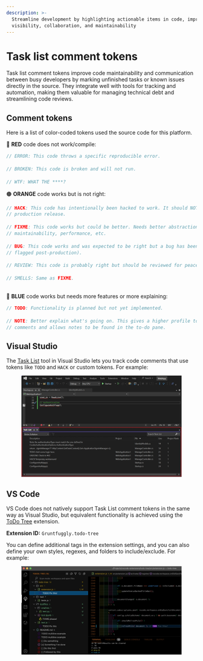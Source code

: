 ```yaml
---
description: >-
  Streamline development by highlighting actionable items in code, improving
  visibility, collaboration, and maintainability
---
```


# Task list comment tokens

Task list comment tokens improve code maintainability and communication between busy developers by marking unfinished tasks or known issues directly in the source. They integrate well with tools for tracking and automation, making them valuable for managing technical debt and streamlining code reviews.

## Comment tokens

Here is a list of color-coded tokens used the source code for this platform.

🔴 **RED** code does not work/compile:

```csharp
// ERROR: This code throws a specific reproducible error.

// BROKEN: This code is broken and will not run.

// WTF: WHAT THE ****?
```



🟠 **ORANGE** code works but is not right:

```csharp
// HACK: This code has intentionally been hacked to work. It should NOT go into any 
// production release.

// FIXME: This code works but could be better. Needs better abstraction, 
// maintainability, performance, etc.

// BUG: This code works and was expected to be right but a bug has been found (usually
// flagged post-production).

// REVIEW: This code is probably right but should be reviewed for peace of mind.

// SMELLS: Same as FIXME.
```


\
🔵 **BLUE** code works but needs more features or more explaining:

```csharp
// TODO: Functionality is planned but not yet implemented.

// NOTE: Better explain what's going on. This gives a higher profile to standard 
// comments and allows notes to be found in the to-do pane.
```

## Visual Studio

The [Task List](https://learn.microsoft.com/en-us/visualstudio/ide/using-the-task-list?view=vs-2022) tool in Visual Studio lets you track code comments that use tokens like `TODO` and `HACK` or custom tokens. For example:

<figure><img src="../.gitbook/assets/contributor-01.jpg" alt=""><figcaption></figcaption></figure>

## VS Code

VS Code does not natively support Task List comment tokens in the same way as Visual Studio, but equivalent functionality is achieved using the [ToDo Tree](https://marketplace.visualstudio.com/items?itemName=Gruntfuggly.todo-tree) extension.

**Extension ID:** `Gruntfuggly.todo-tree`

You can define additional tags in the extension settings, and you can also define your own styles, regexes, and folders to include/exclude. For example:

<figure><img src="../.gitbook/assets/contributor-02.jpg" alt=""><figcaption></figcaption></figure>
